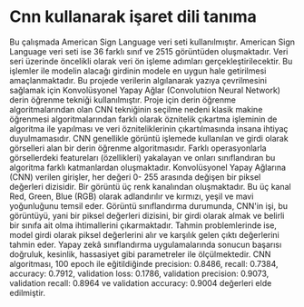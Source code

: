 # Cnn kullanarak işaret dili tanıma 
Bu çalışmada American Sign Language veri seti kullanılmıştır. American Sign 
Language veri seti ise 36 farklı sınıf ve 2515 görüntüden oluşmaktadır. Veri seri üzerinde 
öncelikli olarak veri ön işleme adımları gerçekleştirilecektir. Bu işlemler ile modelin 
alacağı girdinin modele en uygun hale getirilmesi amaçlanmaktadır. Bu projede verilerin
algılanarak yazıya çevrilmesini sağlamak için Konvolüsyonel Yapay Ağlar (Convolutıion 
Neural Network) derin öğrenme tekniği kullanılmıştır. Proje için derin öğrenme 
algoritmalarından olan CNN tekniğinin seçilme nedeni klasik makine öğrenmesi 
algoritmalarından farklı olarak öznitelik çıkartma işleminin de algoritma ile yapılması ve 
veri özniteliklerinin çıkartılmasında insana ihtiyaç duyulmamasıdır. CNN genellikle 
görüntü işlemede kullanılan ve girdi olarak görselleri alan bir derin öğrenme 
algoritmasıdır. Farklı operasyonlarla görsellerdeki featureları (özellikleri) yakalayan ve 
onları sınıflandıran bu algoritma farklı katmanlardan oluşmaktadır. Konvolüsyonel Yapay 
Ağlarına (CNN) verilen girişler, her değeri 0- 255 arasında değişen bir piksel değerleri 
dizisidir. Bir görüntü üç renk kanalından oluşmaktadır. Bu üç kanal Red, Green, Blue 
(RGB) olarak adlandırılır ve kırmızı, yeşil ve mavi yoğunluğunu temsil eder. Görüntü 
sınıflandırma durumunda, CNN'in işi, bu görüntüyü, yani bir piksel değerleri dizisini, bir 
girdi olarak almak ve belirli bir sınıfa ait olma ihtimallerini çıkarmaktadır. Tahmin 
problemlerinde ise, model girdi olarak piksel değerlerini alır ve karşılık gelen çıktı 
değerlerini tahmin eder.
Yapay zekâ sınıflandırma uygulamalarında sonucun başarısı doğruluk, kesinlik, 
hassasiyet gibi parametreler ile ölçülmektedir. CNN algoritması, 100 epoch ile 
eğitildiğinde precision: 0.8486, recall: 0.7384, accuracy: 0.7912, validation loss: 0.1786, 
validation precision: 0.9073, validation recall: 0.8964 ve validation accuracy: 0.9004
değerleri elde edilmiştir. 
